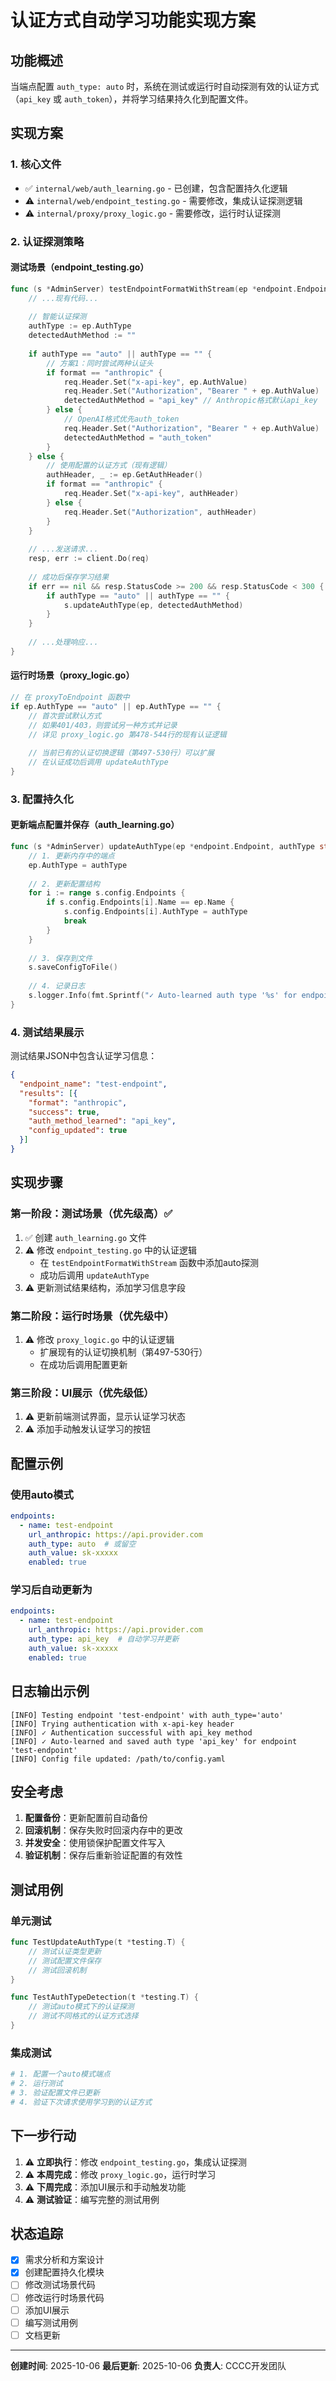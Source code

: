 # 认证方式自动学习功能实现方案

## 功能概述

当端点配置 `auth_type: auto` 时，系统在测试或运行时自动探测有效的认证方式（`api_key` 或 `auth_token`），并将学习结果持久化到配置文件。

## 实现方案

### 1. 核心文件

- ✅ `internal/web/auth_learning.go` - 已创建，包含配置持久化逻辑
- ⚠️  `internal/web/endpoint_testing.go` - 需要修改，集成认证探测逻辑
- ⚠️  `internal/proxy/proxy_logic.go` - 需要修改，运行时认证探测

### 2. 认证探测策略

#### 测试场景（endpoint_testing.go）

```go
func (s *AdminServer) testEndpointFormatWithStream(ep *endpoint.Endpoint, format string, ...) *EndpointTestResult {
    // ...现有代码...
    
    // 智能认证探测
    authType := ep.AuthType
    detectedAuthMethod := ""
    
    if authType == "auto" || authType == "" {
        // 方案1：同时尝试两种认证头
        if format == "anthropic" {
            req.Header.Set("x-api-key", ep.AuthValue)
            req.Header.Set("Authorization", "Bearer " + ep.AuthValue)
            detectedAuthMethod = "api_key" // Anthropic格式默认api_key
        } else {
            // OpenAI格式优先auth_token
            req.Header.Set("Authorization", "Bearer " + ep.AuthValue)
            detectedAuthMethod = "auth_token"
        }
    } else {
        // 使用配置的认证方式（现有逻辑）
        authHeader, _ := ep.GetAuthHeader()
        if format == "anthropic" {
            req.Header.Set("x-api-key", authHeader)
        } else {
            req.Header.Set("Authorization", authHeader)
        }
    }
    
    // ...发送请求...
    resp, err := client.Do(req)
    
    // 成功后保存学习结果
    if err == nil && resp.StatusCode >= 200 && resp.StatusCode < 300 {
        if authType == "auto" || authType == "" {
            s.updateAuthType(ep, detectedAuthMethod)
        }
    }
    
    // ...处理响应...
}
```

#### 运行时场景（proxy_logic.go）

```go
// 在 proxyToEndpoint 函数中
if ep.AuthType == "auto" || ep.AuthType == "" {
    // 首次尝试默认方式
    // 如果401/403，则尝试另一种方式并记录
    // 详见 proxy_logic.go 第478-544行的现有认证逻辑
    
    // 当前已有的认证切换逻辑（第497-530行）可以扩展
    // 在认证成功后调用 updateAuthType
}
```

### 3. 配置持久化

#### 更新端点配置并保存（auth_learning.go）

```go
func (s *AdminServer) updateAuthType(ep *endpoint.Endpoint, authType string) {
    // 1. 更新内存中的端点
    ep.AuthType = authType
    
    // 2. 更新配置结构
    for i := range s.config.Endpoints {
        if s.config.Endpoints[i].Name == ep.Name {
            s.config.Endpoints[i].AuthType = authType
            break
        }
    }
    
    // 3. 保存到文件
    s.saveConfigToFile()
    
    // 4. 记录日志
    s.logger.Info(fmt.Sprintf("✓ Auto-learned auth type '%s' for endpoint '%s'", authType, ep.Name))
}
```

### 4. 测试结果展示

测试结果JSON中包含认证学习信息：

```json
{
  "endpoint_name": "test-endpoint",
  "results": [{
    "format": "anthropic",
    "success": true,
    "auth_method_learned": "api_key",
    "config_updated": true
  }]
}
```

## 实现步骤

### 第一阶段：测试场景（优先级高）✅

1. ✅ 创建 `auth_learning.go` 文件
2. ⚠️  修改 `endpoint_testing.go` 中的认证逻辑
   - 在 `testEndpointFormatWithStream` 函数中添加auto探测
   - 成功后调用 `updateAuthType`
3. ⚠️  更新测试结果结构，添加学习信息字段

### 第二阶段：运行时场景（优先级中）

1. ⚠️  修改 `proxy_logic.go` 中的认证逻辑
   - 扩展现有的认证切换机制（第497-530行）
   - 在成功后调用配置更新

### 第三阶段：UI展示（优先级低）

1. ⚠️  更新前端测试界面，显示认证学习状态
2. ⚠️  添加手动触发认证学习的按钮

## 配置示例

### 使用auto模式

```yaml
endpoints:
  - name: test-endpoint
    url_anthropic: https://api.provider.com
    auth_type: auto  # 或留空
    auth_value: sk-xxxxx
    enabled: true
```

### 学习后自动更新为

```yaml
endpoints:
  - name: test-endpoint
    url_anthropic: https://api.provider.com
    auth_type: api_key  # 自动学习并更新
    auth_value: sk-xxxxx
    enabled: true
```

## 日志输出示例

```
[INFO] Testing endpoint 'test-endpoint' with auth_type='auto'
[INFO] Trying authentication with x-api-key header
[INFO] ✓ Authentication successful with api_key method
[INFO] ✓ Auto-learned and saved auth type 'api_key' for endpoint 'test-endpoint'
[INFO] Config file updated: /path/to/config.yaml
```

## 安全考虑

1. **配置备份**：更新配置前自动备份
2. **回滚机制**：保存失败时回滚内存中的更改
3. **并发安全**：使用锁保护配置文件写入
4. **验证机制**：保存后重新验证配置的有效性

## 测试用例

### 单元测试

```go
func TestUpdateAuthType(t *testing.T) {
    // 测试认证类型更新
    // 测试配置文件保存
    // 测试回滚机制
}

func TestAuthTypeDetection(t *testing.T) {
    // 测试auto模式下的认证探测
    // 测试不同格式的认证方式选择
}
```

### 集成测试

```bash
# 1. 配置一个auto模式端点
# 2. 运行测试
# 3. 验证配置文件已更新
# 4. 验证下次请求使用学习到的认证方式
```

## 下一步行动

1. ⚠️  **立即执行**：修改 `endpoint_testing.go`，集成认证探测
2. ⚠️  **本周完成**：修改 `proxy_logic.go`，运行时学习
3. ⚠️  **下周完成**：添加UI展示和手动触发功能
4. ⚠️  **测试验证**：编写完整的测试用例

## 状态追踪

- [x] 需求分析和方案设计
- [x] 创建配置持久化模块
- [ ] 修改测试场景代码
- [ ] 修改运行时场景代码
- [ ] 添加UI展示
- [ ] 编写测试用例
- [ ] 文档更新

---

**创建时间**: 2025-10-06
**最后更新**: 2025-10-06
**负责人**: CCCC开发团队
